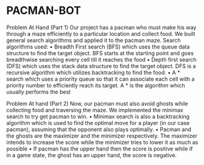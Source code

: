 # PACMAN-BOT

Problem At Hand (Part 1)
Our project has a pacman who must make his way through a maze efficiently to a particular location and collect food.
We built general search algorithms and applied it to the pacman maze.
Search algorithms used:
•	 Breadth First search (BFS) which uses the queue data structure to find the target object. BFS starts at the starting point and goes breadthwise searching every cell till it reaches the food
•	Depth first search (DFS) which uses the stack data structure to find the target object. DFS is a recursive algorithm which utilizes backtracking to find the food.
•	A * search which uses a priority queue so that it can associate each cell with a priority number to efficiently reach its target. A * is the algorithm which usually performs the best

Problem At hand (Part 2)
Now, our pacman must also avoid ghosts while collecting food and traversing the maze.
We implemented the minimax search to try get pacman to win.
•	Minimax search is also a backtracking algorithm which is used to find the optimal move for a player (in our case pacman), assuming that the opponent also plays optimally.
•	 Pacman and the ghosts are the maximizer and the minimizer respectively. The maximizer intends to increase the score while the minimizer tries to lower it as much as possible
•	If pacman has the upper hand then the score is positive while if in a game state, the ghost has an upper hand, the score is negative.
